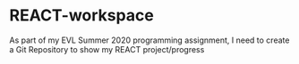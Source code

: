 # REACT-workspace
 As part of my EVL Summer 2020 programming assignment, I need to create a Git Repository to show my REACT project/progress
